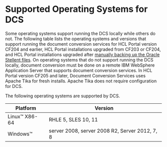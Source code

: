 # Supported Operating Systems for DCS

Some operating systems support running the DCS locally while others do not. The following table lists the operating systems and versions that support running the document conversion services for HCL Portal version CF204 and earlier, HCL Portal installations upgraded from CF203 or CF204, and HCL Portal installations upgraded after [manually backing up the Oracle Stellent files](./dcs_backup.md). On operating systems that do not support running the DCS locally, document conversion must be done on a remote IBM WebSphere Application Server that supports document conversion services. In HCL Portal version CF205 and later, Document Conversion Services uses Apache Tika for fresh installs. Apache Tika does not require configuration for DCS.

The following operating systems are supported by DCS.

|Platform|Version|
|--------|-------|
|Linux™ X86-64|RHLE 5, SLES 10, 11|
|Windows™|server 2008, server 2008 R2, Server 2012, 7, 8|


